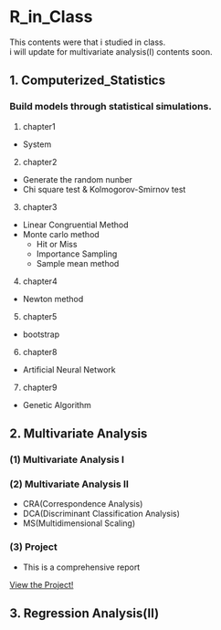 # R_in_Class 

This contents were that i studied in class.  
i will update for multivariate analysis(Ⅰ) contents soon.

## 1. Computerized_Statistics  
### Build models through statistical simulations.  

1. chapter1  
  - System  
2. chapter2  
  - Generate the random nunber  
  - Chi square test & Kolmogorov-Smirnov test  
3. chapter3  
  - Linear Congruential Method  
  - Monte carlo method  
    - Hit or Miss  
    - Importance Sampling  
    - Sample mean method  
4. chapter4  
  - Newton method  
5. chapter5  
  - bootstrap  
6. chapter8  
  - Artificial Neural Network  
7. chapter9  
  - Genetic Algorithm  

## 2. Multivariate Analysis  
### (1) Multivariate Analysis Ⅰ  
### (2) Multivariate Analysis Ⅱ  
- CRA(Correspondence Analysis)  
- DCA(Discriminant Classification Analysis)  
- MS(Multidimensional Scaling)  

### (3) Project  
- This is a comprehensive report  

[View the Project!](https://koojaekwan.github.io/multivariate_proj/project.html)  


## 3. Regression Analysis(Ⅱ)
